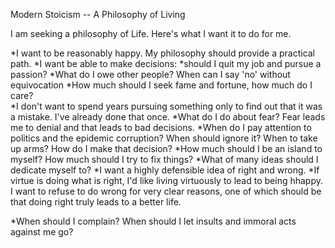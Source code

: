 Modern Stoicism -- A Philosophy of Living

I am seeking a philosophy of Life.  Here's what I want it to do for me.

*I want to be reasonably happy.  My philosophy should provide a practical path.
*I want be able to make decisions: 
	*should I quit my job and pursue a passion?
	*What do I owe other people?  When can I say 'no' without equivocation 
	*How much should I seek fame and fortune, how much do I care?  
	*I don't want to spend years pursuing something only to find out that it was a mistake.  I've already done that once.
	*What do I do about fear?  Fear leads me to denial and that leads to bad decisions.
	*When do I pay attention to politics and the epidemic corruption?  When should ignore it?  When to take up arms?  How do I make that decision?
	*How much should I be an island to myself?  How much should I try to fix things?
	*What of many ideas should I dedicate myself to?
*I want a highly defensible idea of right and wrong. 
*If virtue is doing what is right, I'd like living virtuously to lead to being hhappy.  I want to refuse to do wrong for very clear reasons, one of which should be that doing right truly leads to a better life.

*When should I complain?  When should I let insults and immoral acts against me go?

